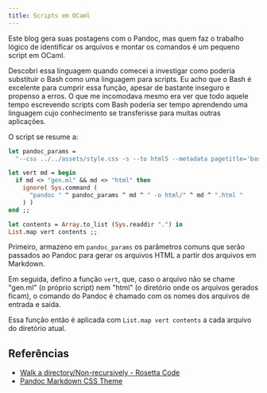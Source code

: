 ```yaml
---
title: Scripts em OCaml
---
```


Este blog gera suas postagens com o Pandoc, mas quem faz o trabalho lógico de identificar os arquivos e montar os comandos é um pequeno script em OCaml.

Descobri essa linguagem quando comecei a investigar como poderia substituir o Bash como uma linguagem para scripts. Eu acho que o Bash é excelente para cumprir essa função, apesar de bastante inseguro e propenso a erros. O que me incomodava mesmo era ver que todo aquele tempo escrevendo scripts com Bash poderia ser tempo aprendendo uma linguagem cujo conhecimento se transferisse para muitas outras aplicações.

O script se resume a:

```ocaml
let pandoc_params = 
  "--css ../../assets/style.css -s --to html5 --metadata pagetitle='basename' "

let vert md = begin
  if md <> "gen.ml" && md <> "html" then
    ignore( Sys.command (
      "pandoc " ^ pandoc_params ^ md ^ " -o html/" ^ md ^ ".html "
    ) )
end ;;

let contents = Array.to_list (Sys.readdir ".") in
List.map vert contents ;;
```

Primeiro, armazeno em `pandoc_params` os parâmetros comuns que serão passados ao Pandoc para gerar os arquivos HTML a partir dos arquivos em Markdown.

Em seguida, defino a função `vert`, que, caso o arquivo não se chame "gen.ml" (o próprio script) nem "html" (o diretório onde os arquivos gerados ficam), o comando do Pandoc é chamado com os nomes dos arquivos de entrada e saída.

Essa função então é aplicada com `List.map vert contents` a cada arquivo do diretório atual.

## Referências
- [Walk a directory/Non-recursively - Rosetta Code](https://rosettacode.org/wiki/Walk_a_directory/Non-recursively#OCaml)
- [Pandoc Markdown CSS Theme](https://jez.io/pandoc-markdown-css-theme/)
